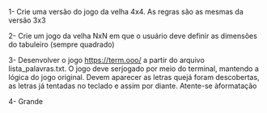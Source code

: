 1- Crie uma versão do jogo da velha 4x4. As regras são as mesmas da versão 3x3

2- Crie um jogo da velha NxN em que o usuário deve definir as dimensões do tabuleiro (sempre quadrado)

3- Desenvolver o jogo https://term.ooo/ a partir do arquivo lista_palavras.txt. O jogo deve serjogado por meio do terminal, mantendo a lógica do jogo original. Devem aparecer as letras quejá foram descobertas, as letras já tentadas no teclado e assim por diante. Atente-se àformatação

4- Grande

